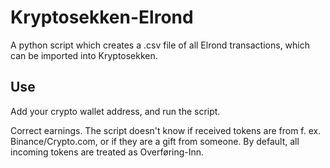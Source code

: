 # Kryptosekken-Elrond
A python script which creates a .csv file of all Elrond transactions, which can be imported into Kryptosekken.

## Use
Add your crypto wallet address, and run the script.

Correct earnings. The script doesn't know if received tokens are from f. ex. Binance/Crypto.com, or if they are a gift from someone. By default, all incoming tokens are treated as Overføring-Inn.
